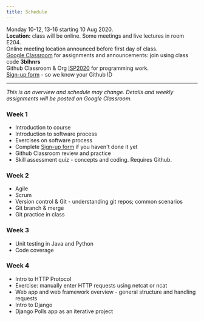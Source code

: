 ```yaml
---
title: Schedule
---
```


Monday 10-12, 13-16 starting 10 Aug 2020.   
**Location:** class will be online. Some meetings and live lectures in room E204.     
Online meeting location announced before first day of class.    
[Google Classroom](https://classroom.google.com) for assignments and announcements: join using class code **3blhnrs**    
Github Classroom & Org [ISP2020](https://github.com/org/ISP2020) for programming work.    
[Sign-up form](https://forms.gle/fh9SqvmA9yPh1ur6A) - so we know your Github ID

--- 
*This is an overview and schedule may change. Details and weekly assignments will be posted on Google Classroom.*

### Week 1

* Introduction to course
* Introduction to software process
* Exercises on software process
* Complete [Sign-up form](https://forms.gle/fh9SqvmA9yPh1ur6A) if you haven't done it yet
* Github Classroom review and practice
* Skill assessment quiz - concepts and coding. Requires Github.

### Week 2

* Agile
* Scrum
* Version control & Git - understanding git repos; common scenarios
* Git branch & merge
* Git practice in class

### Week 3

* Unit testing in Java and Python
* Code coverage

### Week 4

* Intro to HTTP Protocol
* Exercise: manually enter HTTP requests using netcat or ncat
* Web app and web framework overview - general structure and handling requests
* Intro to Django
* Django Polls app as an iterative project


